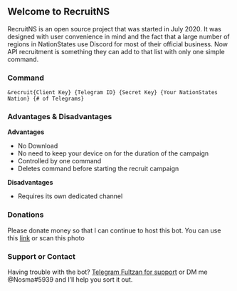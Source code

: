## Welcome to RecruitNS

RecruitNS is an open source project that was started in July 2020. It was designed with user convenience in mind and the fact that a large number of regions in NationStates use Discord for most of their official business. Now API recruitment is something they can add to that list with only one simple command.

### Command
```
&recruit{Client Key} {Telegram ID} {Secret Key} {Your NationStates Nation} {# of Telegrams}
```
### Advantages & Disadvantages
<b>Advantages</b>
- No Download
- No need to keep your device on for the duration of the campaign
- Controlled by one command
- Deletes command before starting the recruit campaign 

<b>Disadvantages</b>
- Requires its own dedicated channel

### Donations
Please donate money so that I can continue to host this bot. You can use this [link](https://cash.app/$Nosma1) or scan this photo


### Support or Contact

Having trouble with the bot? [Telegram Fultzan for support](https://www.nationstates.net) or DM me @Nosma#5939 and I’ll help you sort it out.

